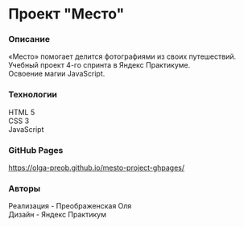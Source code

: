 # Проект "Место"

### Описание
«Место» помогает делится фотографиями из своих путешествий.   
Учебный проект 4-го спринта в Яндекс Практикуме.   
Освоение магии JavaScript.

### Технологии
HTML 5   
CSS 3   
JavaScript

### GitHub Pages
https://olga-preob.github.io/mesto-project-ghpages/

### Авторы
Реализация - Преображенская Оля   
Дизайн - Яндекс Практикум
